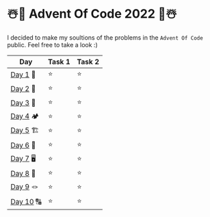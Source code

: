 # ☃️🎄 Advent Of Code 2022 🎄☃️

I decided to make my soultions of the problems in the `Advent Of Code` public.
Feel free to take a look :)

|       Day           | Task 1   | Task 2  | 
| ------------------- | -------- | ------- |
| [Day 1](./day1) 🦌   |    ⭐    |    ⭐   |
| [Day 2](./day2) 🧝   |    ⭐    |    ⭐   |
| [Day 3](./day3) 🎒   |    ⭐    |    ⭐   |
| [Day 4](./day4) 🏕️   |    ⭐    |    ⭐   |
| [Day 5](./day5) 🏗️   |    ⭐    |    ⭐   |
| [Day 6](./day6) ️📡   |    ⭐    |    ⭐   |
| [Day 7](./day7) 🖥   |    ⭐    |    ⭐   |
| [Day 8](./day8) 🎄   |    ⭐    |    ⭐   |
| [Day 9](./day9) 🪢   |    ⭐    |    ⭐   |
| [Day 10](./day10) 🔠 |    ⭐    |    ⭐   |
